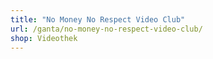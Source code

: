 ```yaml
---
title: "No Money No Respect Video Club"
url: /ganta/no-money-no-respect-video-club/
shop: Videothek
---
```

